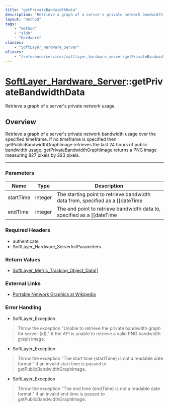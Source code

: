 ```yaml
---
title: "getPrivateBandwidthData"
description: "Retrieve a graph of a server's private network bandwidth usage over the specified timeframe. If no timeframe is specifie... "
layout: "method"
tags:
    - "method"
    - "sldn"
    - "Hardware"
classes:
    - "SoftLayer_Hardware_Server"
aliases:
    - "/reference/services/softlayer_hardware_server/getPrivateBandwidthData"
---
```

# [SoftLayer_Hardware_Server](/reference/services/SoftLayer_Hardware_Server)::getPrivateBandwidthData


Retrieve a graph of a server's private network usage.


## Overview 
Retrieve a graph of a server's private network bandwidth usage over the specified timeframe. If no timeframe is specified then getPublicBandwidthGraphImage retrieves the last 24 hours of public bandwidth usage. getPrivateBandwidthGraphImage returns a PNG image measuring 827 pixels by 293 pixels. 

-----

### Parameters 
|Name | Type | Description |
| --- | --- | --- |
|startTime| integer| The starting point to retrieve bandwidth data from, specified as a [[dateTime|date]].|
|endTime| integer| The end point to retrieve bandwidth data to, specified as a [[dateTime|date]].|


### Required Headers
* authenticate
* SoftLayer_Hardware_ServerInitParameters


### Return Values
* <a href='/reference/datatypes/SoftLayer_Metric_Tracking_Object_Data'>SoftLayer_Metric_Tracking_Object_Data[] </a>

### External Links


* [Portable Network Graphics at Wikipedia](http://en.wikipedia.org/wiki/Portable_Network_Graphics)




### Error Handling

* SoftLayer_Exception 

> Throw the exception "Unable to retrieve the private bandwidth graph for server {id}." if the API is unable to retrieve a valid PNG bandwidth graph image. 

* SoftLayer_Exception 

> Throw the exception "The start time {startTime} is not a readable date format." if an invalid start time is passed to getPublicBandwidthGraphImage. 

* SoftLayer_Exception 

> Throw the exception "The end time {endTime} is not a readable date format." if an invalid end time is passed to getPublicBandwidthGraphImage. 



